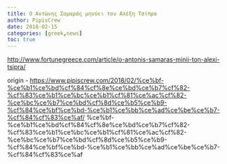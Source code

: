 ```yaml
---
title: Ο Αντώνης Σαμαράς μηνύει τον Αλέξη Τσίπρα
author: PipisCrew
date: 2018-02-15
categories: [greek,news]
toc: true
---
```


http://www.fortunegreece.com/article/o-antonis-samaras-minii-ton-alexi-tsipra/

origin - https://www.pipiscrew.com/2018/02/%ce%bf-%ce%b1%ce%bd%cf%84%cf%8e%ce%bd%ce%b7%cf%82-%cf%83%ce%b1%ce%bc%ce%b1%cf%81%ce%ac%cf%82-%ce%bc%ce%b7%ce%bd%cf%8d%ce%b5%ce%b9-%cf%84%ce%bf%ce%bd-%ce%b1%ce%bb%ce%ad%ce%be%ce%b7-%cf%84%cf%83%ce%af/ %ce%bf-%ce%b1%ce%bd%cf%84%cf%8e%ce%bd%ce%b7%cf%82-%cf%83%ce%b1%ce%bc%ce%b1%cf%81%ce%ac%cf%82-%ce%bc%ce%b7%ce%bd%cf%8d%ce%b5%ce%b9-%cf%84%ce%bf%ce%bd-%ce%b1%ce%bb%ce%ad%ce%be%ce%b7-%cf%84%cf%83%ce%af